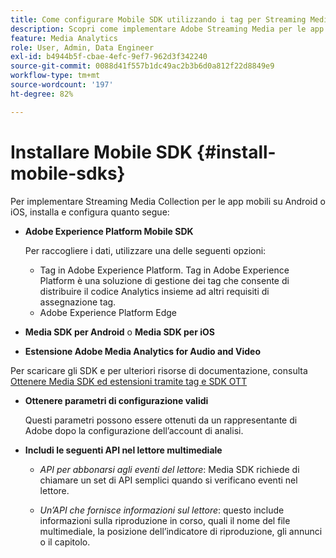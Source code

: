 ```yaml
---
title: Come configurare Mobile SDK utilizzando i tag per Streaming Media
description: Scopri come implementare Adobe Streaming Media per le app per dispositivi mobili.
feature: Media Analytics
role: User, Admin, Data Engineer
exl-id: b4944b5f-cbae-4efc-9ef7-962d3f342240
source-git-commit: 0088d41f557b1dc49ac2b3b6d0a812f22d8849e9
workflow-type: tm+mt
source-wordcount: '197'
ht-degree: 82%

---
```


# Installare Mobile SDK {#install-mobile-sdks}

Per implementare Streaming Media Collection per le app mobili su Android o iOS, installa e configura quanto segue:

* **Adobe Experience Platform Mobile SDK**

  Per raccogliere i dati, utilizzare una delle seguenti opzioni:
   * Tag in Adobe Experience Platform. Tag in Adobe Experience Platform è una soluzione di gestione dei tag che consente di distribuire il codice Analytics insieme ad altri requisiti di assegnazione tag.
   * Adobe Experience Platform Edge

* **Media SDK per Android** o **Media SDK per iOS**

* **Estensione Adobe Media Analytics for Audio and Video**

Per scaricare gli SDK e per ulteriori risorse di documentazione, consulta [Ottenere Media SDK ed estensioni tramite tag e SDK OTT](/help/getting-started/download-sdks.md)

* **Ottenere parametri di configurazione validi**

  Questi parametri possono essere ottenuti da un rappresentante di Adobe dopo la configurazione dell’account di analisi.

* **Includi le seguenti API nel lettore multimediale**

   * *API per abbonarsi agli eventi del lettore*: Media SDK richiede di chiamare un set di API semplici quando si verificano eventi nel lettore.

   * *Un’API che fornisce informazioni sul lettore*: questo include informazioni sulla riproduzione in corso, quali il nome del file multimediale, la posizione dell’indicatore di riproduzione, gli annunci o il capitolo.
